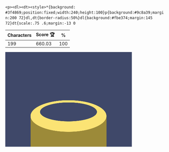`<p><dl><dt><style>*{background: #3f4869;position:fixed;width:240;height:100}p{background:#9c8a39;margin:200 72}dl,dt{border-radius:50%}dl{background:#fbe374;margin:145 72}dt{scale:.75 .6;margin:-13 0`

| Characters | Score 🏆 | %   |
| ---------- | -------- | --- |
| 199        | 660.03   | 100 |

![](/2025/Feb2025/20/20250220.png)
